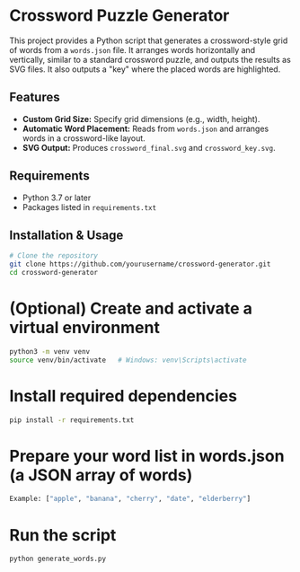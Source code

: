 # Crossword Puzzle Generator

This project provides a Python script that generates a crossword-style grid of words from a `words.json` file. It arranges words horizontally and vertically, similar to a standard crossword puzzle, and outputs the results as SVG files. It also outputs a "key" where the placed words are highlighted. 

## Features
- **Custom Grid Size:** Specify grid dimensions (e.g., width, height).
- **Automatic Word Placement:** Reads from `words.json` and arranges words in a crossword-like layout.
- **SVG Output:** Produces `crossword_final.svg` and `crossword_key.svg`.

## Requirements
- Python 3.7 or later  
- Packages listed in `requirements.txt`

## Installation & Usage

```bash
# Clone the repository
git clone https://github.com/yourusername/crossword-generator.git
cd crossword-generator
```

# (Optional) Create and activate a virtual environment
```bash
python3 -m venv venv
source venv/bin/activate   # Windows: venv\Scripts\activate
```

# Install required dependencies
```bash
pip install -r requirements.txt
```

# Prepare your word list in words.json (a JSON array of words)
```bash
Example: ["apple", "banana", "cherry", "date", "elderberry"]
```

# Run the script
```bash
python generate_words.py
```
